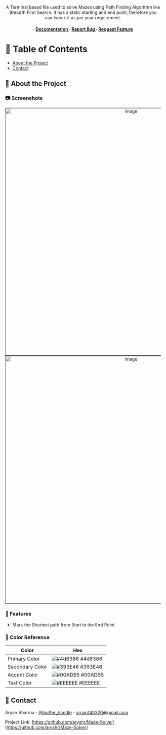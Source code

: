 <div align='center'>

<p>A Terminal based file used to solve Mazes using Path Finding Algorithm like Breadth First Search. It has a static starting and end point, therefore you can tweak it as per your requirement.</p>

<h4> <span> · </span> <a href="https://github.com/aryshr/Maze Solver/blob/master/README.md"> Documentation </a> <span> · </span> <a href="https://github.com/aryshr/Maze Solver/issues"> Report Bug </a> <span> · </span> <a href="https://github.com/aryshr/Maze Solver/issues"> Request Feature </a> </h4>


</div>

# :notebook_with_decorative_cover: Table of Contents

- [About the Project](#star2-about-the-project)
- [Contact](#handshake-contact)


## :star2: About the Project

### :camera: Screenshots
<div align="center"> <a href=""><img src="https://ufile.io/gx5fjap9" alt='image' width='800'/></a> </div>
<div align="center"> <a href=""><img src="https://ufile.io/4mlk8s6o" alt='image' width='800'/></a> </div>



### :dart: Features
- Mark the Shortest path from Start to the End Point


### :art: Color Reference
| Color | Hex |
| --------------- | ---------------------------------------------------------------- |
| Primary Color | ![#4d6386](https://via.placeholder.com/10/4d6386?text=+) #4d6386 |
| Secondary Color | ![#393E46](https://via.placeholder.com/10/393E46?text=+) #393E46 |
| Accent Color | ![#00ADB5](https://via.placeholder.com/10/00ADB5?text=+) #00ADB5 |
| Text Color | ![#EEEEEE](https://via.placeholder.com/10/EEEEEE?text=+) #EEEEEE |

## :handshake: Contact

Aryan Sharma - [@twitter_handle](https://www.linkedin.com/in/aryshr) - arpan140320@gmail.com

Project Link: [https://github.com/aryshr/Maze-Solver](https://github.com/aryshr/Maze-Solver)
